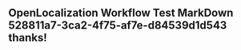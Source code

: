 <properties
ms.topic="hero-topic"
ms.test1="hero-topic"
ms.test2="test"/>

## OpenLocalization Workflow Test MarkDown 528811a7-3ca2-4f75-af7e-d84539d1d543 thanks!

